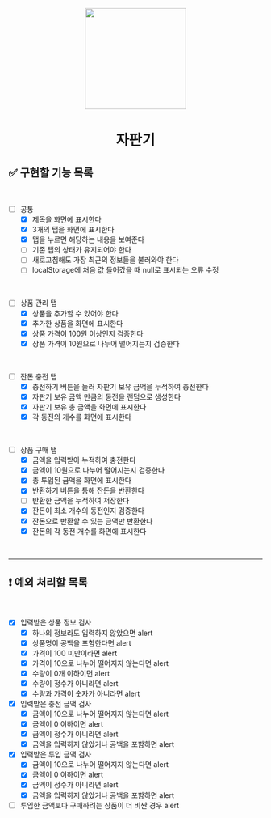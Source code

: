 <p align="middle" >
  <img width="200px;" src="https://github.com/woowacourse/javascript-vendingmachine-precourse/blob/main/images/beverage_icon.png?raw=true"/>
</p>
<h1 align="middle">자판기</h1>

## ✅ 구현할 기능 목록

<br>

- [ ] 공통
  - [x] 제목을 화면에 표시한다
  - [x] 3개의 탭을 화면에 표시한다
  - [x] 탭을 누르면 해당하는 내용을 보여준다
  - [ ] 기존 탭의 상태가 유지되어야 한다
  - [ ] 새로고침해도 가장 최근의 정보들을 불러와야 한다
  - [ ] localStorage에 처음 값 들어갔을 때 null로 표시되는 오류 수정

<br>

- [ ] 상품 관리 탭
  - [x] 상품을 추가할 수 있어야 한다
  - [x] 추가한 상품을 화면에 표시한다
  - [x] 상품 가격이 100원 이상인지 검증한다
  - [x] 상품 가격이 10원으로 나누어 떨어지는지 검증한다

<br>

- [ ] 잔돈 충전 탭
  - [x] 충전하기 버튼을 눌러 자판기 보유 금액을 누적하여 충전한다
  - [x] 자판기 보유 금액 만큼의 동전을 랜덤으로 생성한다
  - [x] 자판기 보유 총 금액을 화면에 표시한다
  - [x] 각 동전의 개수를 화면에 표시한다

<br>

- [ ] 상품 구매 탭
  - [x] 금액을 입력받아 누적하여 충전한다
  - [x] 금액이 10원으로 나누어 떨어지는지 검증한다
  - [x] 총 투입된 금액을 화면에 표시한다
  - [x] 반환하기 버튼을 통해 잔돈을 반환한다
  - [ ] 반환한 금액을 누적하여 저장한다
  - [x] 잔돈이 최소 개수의 동전인지 검증한다
  - [x] 잔돈으로 반환할 수 있는 금액만 반환한다
  - [x] 잔돈의 각 동전 개수를 화면에 표시한다

<br>

--- 
## ❗️ 예외 처리할 목록

<br>

- [x] 입력받은 상품 정보 검사
  - [x] 하나의 정보라도 입력하지 않았으면 alert
  - [x] 상품명이 공백을 포함한다면 alert
  - [x] 가격이 100 미만이라면 alert
  - [x] 가격이 10으로 나누어 떨어지지 않는다면 alert
  - [x] 수량이 0개 이하이면 alert
  - [x] 수량이 정수가 아니라면 alert
  - [x] 수량과 가격이 숫자가 아니라면 alert

- [x] 입력받은 충전 금액 검사
  - [x] 금액이 10으로 나누어 떨어지지 않는다면 alert
  - [x] 금액이 0 이하이면 alert
  - [x] 금액이 정수가 아니라면 alert
  - [x] 금액을 입력하지 않았거나 공백을 포함하면 alert

- [x] 입력받은 투입 금액 검사
  - [x] 금액이 10으로 나누어 떨어지지 않는다면 alert
  - [x] 금액이 0 이하이면 alert
  - [x] 금액이 정수가 아니라면 alert
  - [x] 금액을 입력하지 않았거나 공백을 포함하면 alert

-[ ] 투입한 금액보다 구매하려는 상품이 더 비싼 경우 alert